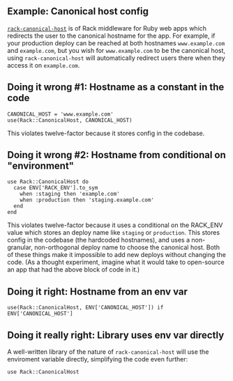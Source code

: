 ## Example: Canonical host config

[`rack-canonical-host`](https://github.com/tylerhunt/rack-canonical-host) is of Rack middleware for Ruby web apps which redirects the user to the canonical hostname for the app.  For example, if your production deploy can be reached at both hostnames `www.example.com` and `example.com`, but you wish for `www.example.com` to be the canonical host, using `rack-canonical-host` will automatically redirect users there when they access it on `example.com`.

## Doing it wrong #1: Hostname as a constant in the code

    CANONICAL_HOST = 'www.example.com'
    use(Rack::CanonicalHost, CANONICAL_HOST)

This violates twelve-factor because it stores config in the codebase.

## Doing it wrong #2: Hostname from conditional on "environment"

    use Rack::CanonicalHost do
      case ENV['RACK_ENV'].to_sym
        when :staging then 'example.com'
        when :production then 'staging.example.com'
      end
    end

This violates twelve-factor because it uses a conditional on the RACK_ENV value which stores an deploy name like `staging` or `production`.  This stores config in the codebase (the hardcoded hostnames), and uses a non-granular, non-orthogonal deploy name to choose the canonical host.  Both of these things make it impossible to add new deploys without changing the code.  (As a thought experiment, imagine what it would take to open-source an app that had the above block of code in it.)

## Doing it right: Hostname from an env var

    use(Rack::CanonicalHost, ENV['CANONICAL_HOST']) if ENV['CANONICAL_HOST']

## Doing it really right: Library uses env var directly

A well-written library of the nature of `rack-canonical-host` will use the enviroment variable directly, simplifying the code even further:

    use Rack::CanonicalHost

